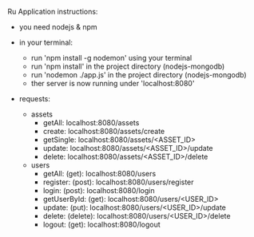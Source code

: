 Ru Application instructions:

- you need nodejs & npm

- in your terminal:
    - run 'npm install -g nodemon' using your terminal
    - run 'npm install' in the project directory (nodejs-mongodb)
    - run 'nodemon ./app.js' in the project directory (nodejs-mongodb)
    - ther server is now running under 'localhost:8080'
- requests:
    - assets
        - getAll:       localhost:8080/assets
        - create:       localhost:8080/assets/create
        - getSingle:    localhost:8080/assets/<ASSET_ID>
        - update:       localhost:8080/assets/<ASSET_ID>/update
        - delete:       localhost:8080/assets/<ASSET_ID>/delete
    - users
        - getAll:        (get):         localhost:8080/users
        - register:      (post):        localhost:8080/users/register
        - login:         (post):        localhost:8080/login
        - getUserById:   (get):         localhost:8080/users/<USER_ID>
        - update:        (put):         localhost:8080/users/<USER_ID>/update
        - delete:        (delete):      localhost:8080/users/<USER_ID>/delete
        - logout:        (get):         localhost:8080/logout